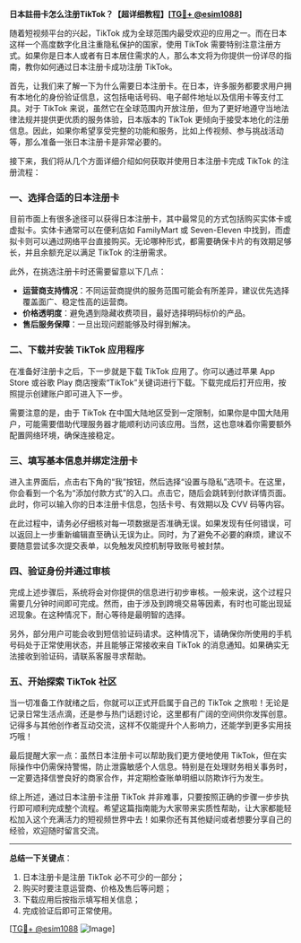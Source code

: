 **日本註冊卡怎么注册TikTok？【超详细教程】[[TG💪+ @esim1088](https://t.me/s/esim1088)]**

随着短视频平台的兴起，TikTok 成为全球范围内最受欢迎的应用之一。而在日本这样一个高度数字化且注重隐私保护的国家，使用 TikTok 需要特别注意注册方式。如果你是日本人或者有日本居住需求的人，那么本文将为你提供一份详尽的指南，教你如何通过日本注册卡成功注册 TikTok。

首先，让我们来了解一下为什么需要日本注册卡。在日本，许多服务都要求用户拥有本地化的身份验证信息，这包括电话号码、电子邮件地址以及信用卡等支付工具。对于 TikTok 来说，虽然它在全球范围内开放注册，但为了更好地遵守当地法律法规并提供更优质的服务体验，日本版本的 TikTok 更倾向于接受本地化的注册信息。因此，如果你希望享受完整的功能和服务，比如上传视频、参与挑战活动等，那么准备一张日本注册卡是非常必要的。

接下来，我们将从几个方面详细介绍如何获取并使用日本注册卡完成 TikTok 的注册流程：

### 一、选择合适的日本注册卡

目前市面上有很多途径可以获得日本注册卡，其中最常见的方式包括购买实体卡或虚拟卡。实体卡通常可以在便利店如 FamilyMart 或 Seven-Eleven 中找到，而虚拟卡则可以通过网络平台直接购买。无论哪种形式，都需要确保卡片的有效期足够长，并且余额充足以满足 TikTok 的注册需求。

此外，在挑选注册卡时还需要留意以下几点：
- **运营商支持情况**：不同运营商提供的服务范围可能会有所差异，建议优先选择覆盖面广、稳定性高的运营商。
- **价格透明度**：避免遇到隐藏收费项目，最好选择明码标价的产品。
- **售后服务保障**：一旦出现问题能够及时得到解决。

### 二、下载并安装 TikTok 应用程序

在准备好注册卡之后，下一步就是下载 TikTok 应用了。你可以通过苹果 App Store 或谷歌 Play 商店搜索“TikTok”关键词进行下载。下载完成后打开应用，按照提示创建账户即可进入下一步。

需要注意的是，由于 TikTok 在中国大陆地区受到一定限制，如果你是中国大陆用户，可能需要借助代理服务器才能顺利访问该应用。当然，这也意味着你需要额外配置网络环境，确保连接稳定。

### 三、填写基本信息并绑定注册卡

进入主界面后，点击右下角的“我”按钮，然后选择“设置与隐私”选项卡。在这里，你会看到一个名为“添加付款方式”的入口。点击它，随后会跳转到付款详情页面。此时，你可以输入你的日本注册卡信息，包括卡号、有效期以及 CVV 码等内容。

在此过程中，请务必仔细核对每一项数据是否准确无误。如果发现有任何错误，可以返回上一步重新编辑直至确认无误为止。同时，为了避免不必要的麻烦，建议不要随意尝试多次提交表单，以免触发风控机制导致账号被封禁。

### 四、验证身份并通过审核

完成上述步骤后，系统将会对你提供的信息进行初步审核。一般来说，这个过程只需要几分钟时间即可完成。然而，由于涉及到跨境交易等因素，有时也可能出现延迟现象。在这种情况下，耐心等待是最明智的选择。

另外，部分用户可能会收到短信验证码请求。这种情况下，请确保你所使用的手机号码处于正常使用状态，并且能够正常接收来自 TikTok 的消息通知。如果确实无法接收到验证码，请联系客服寻求帮助。

### 五、开始探索 TikTok 社区

当一切准备工作就绪之后，你就可以正式开启属于自己的 TikTok 之旅啦！无论是记录日常生活点滴，还是参与热门话题讨论，这里都有广阔的空间供你发挥创意。记得多与其他创作者互动交流，这样不仅能提升个人影响力，还能学到更多实用技巧哦！

最后提醒大家一点：虽然日本注册卡可以帮助我们更方便地使用 TikTok，但在实际操作中仍需保持警惕，防止泄露敏感个人信息。特别是在处理财务相关事务时，一定要选择信誉良好的商家合作，并定期检查账单明细以防欺诈行为发生。

综上所述，通过日本注册卡注册 TikTok 并非难事，只要按照正确的步骤一步步执行即可顺利完成整个流程。希望这篇指南能为大家带来实质性帮助，让大家都能轻松加入这个充满活力的短视频世界中去！如果你还有其他疑问或者想要分享自己的经验，欢迎随时留言交流。

---

**总结一下关键点**：
1. 日本注册卡是注册 TikTok 必不可少的一部分；
2. 购买时要注意运营商、价格及售后等问题；
3. 下载应用后按指示填写相关信息；
4. 完成验证后即可正常使用。

[[TG💪+ @esim1088](https://t.me/s/esim1088) ![Image](https://i.postimg.cc/4NQfJmqS/Snipaste-2025-05-13-00-14-12.png)]